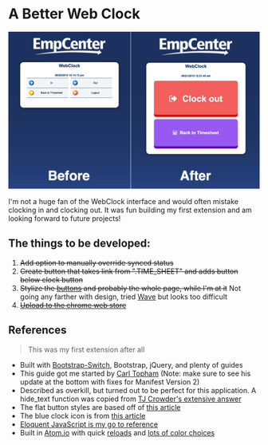 A Better Web Clock
===================

![Comparison](../A%20Better%20WebClock%20Comparison%20Images/Comparison.png)

I'm not a huge fan of the WebClock interface and would often mistake clocking in and clocking out. It was fun building my first extension and am looking forward to future projects!

## The things to be developed:
1. ~~Add option to manually override synced status~~
2. ~~Create button that takes link from ".TIME_SHEET" and adds button below clock button~~
1. ~~Stylize the [buttons](http://cssdeck.com/labs/beautiful-flat-buttons) and probably the whole page, while I'm at it~~ Not going any farther with design, tried [Wave](http://fian.my.id/Waves/#start) but looks too difficult
1. ~~[Upload to the chrome web store](https://developer.chrome.com/webstore/publish)~~

## References
> This was my first extension after all

- Built with [Bootstrap-Switch](http://www.bootstrap-switch.org/), Bootstrap, jQuery, and plenty of guides
- This guide got me started by [Carl Topham](https://carl-topham.com/theblog/post/creating-chrome-extension-uses-jquery-manipulate-dom-page/) (Note: make sure to see his update at the bottom with fixes for Manifest Version 2)
- Described as overkill, but turned out to be perfect for this application. A hide_text function was copied from [TJ Crowder's extensive answer](http://stackoverflow.com/questions/5824091/jquery-hiding-text-only-in-h2-block-not-background)
- The flat button styles are based off of [this article](http://www.commentredirect.com/make-awesome-flat-buttons-css/)
- The blue clock icon is from [this article](http://webdesign.tutsplus.com/articles/making-web-icons-smarter--webdesign-15586)
- [Eloquent JavaScript is my go to reference](http://eloquentjavascript.net/03_functions.html)
- Built in [Atom.io](https://atom.io/) with quick [reloads](https://chrome.google.com/webstore/detail/extensions-reloader/fimgfedafeadlieiabdeeaodndnlbhid) and [lots of color choices](http://coolors.co/app/)
